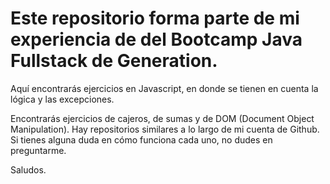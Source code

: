 # Este repositorio forma parte de mi experiencia de del Bootcamp Java Fullstack de Generation. 

Aquí encontrarás ejercicios en Javascript, en donde se tienen en cuenta la lógica y las excepciones. 

Encontrarás ejercicios de cajeros, de sumas y de DOM (Document Object Manipulation).
Hay repositorios similares a lo largo de mi cuenta de Github. Si tienes alguna duda en cómo funciona cada uno,
no dudes en preguntarme. 

Saludos.
